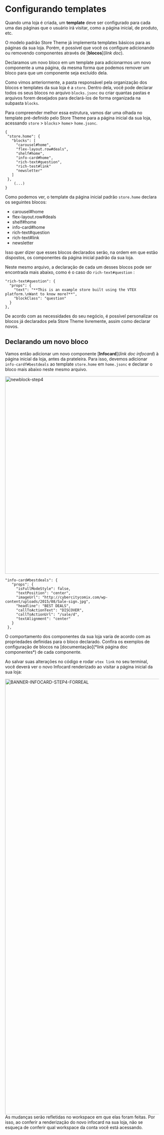 # Configurando templates

Quando uma loja é criada, um __template__ deve ser configurado para cada uma das páginas que o usuário irá visitar, como a página inicial, de produto, etc.

O modelo padrão Store Theme já implementa templates básicos para as páginas da sua loja. Porém, é possível que você os configure adicionando ou removendo componentes através de [__blocos__](*link doc*). 

Declaramos um novo bloco em um template para adicionarmos um novo componente a uma página, da mesma forma que podemos remover um bloco para que um componente seja excluído dela. 

Como vimos anteriormente, a pasta responsável pela organização dos blocos e templates da sua loja é a `store`.  Dentro dela, você pode declarar todos os seus blocos no arquivo `blocks.jsonc` ou criar quantas pastas e arquivos forem desejados para declará-los de forma organizada na subpasta `blocks`. 

Para compreender melhor essa estrutura, vamos dar uma olhada no template pré-definido pelo Store Theme para a página inicial da sua loja, acessando `store` > `blocks`> `home`> `home.jsonc`. 


```
{
 "store.home": {
   "blocks": [
     "carousel#home",
     "flex-layout.row#deals",
     "shelf#home",
     "info-card#home",
     "rich-text#question",
     "rich-test#link"
     "newsletter"
   ]
 }, 
    (...)
}
```
Como podemos ver, o template da página inicial padrão `store.home` declara os seguintes blocos: 

- carousel#home
- flex-layout.row#deals
- shelf#home
- info-card#home
- rich-text#question
- rich-text#link
- newsletter

Isso quer dizer que esses blocos declarados serão, na ordem em que estão dispostos, os componentes da página inicial padrão da sua loja. 

Neste mesmo arquivo, a declaração de cada um desses blocos pode ser encontrada mais abaixo, como é o caso do `rich-text#question` :

```
"rich-text#question": {
  "props": {
    "text": "**This is an example store built using the VTEX platform.\nWant to know more?**",
    "blockClass": "question"
  }
},
```

De acordo com as necessidades do seu negócio, é possível personalizar os blocos já declarados pela Store Theme livremente, assim como declarar novos.

## Declarando um novo bloco 
 
Vamos então adicionar um novo componente [__Infocard__](*link doc infocard*) à página inicial da loja, antes da prateleira. Para isso, devemos adicionar `info-cardf#bestdeals` ao template `store.home` em `home.jsonc` e declarar o bloco mais abaixo neste mesmo arquivo.
 
<img width="645" alt="newblock-step4" src="https://user-images.githubusercontent.com/52087100/61960418-ca47b700-af9b-11e9-8787-b68cafae1225.png">


```
"info-card#bestdeals": {
   "props": {
     "isFullModeStyle": false,
     "textPosition": "center",
     "imageUrl": "http://cybercitycomix.com/wp-content/uploads/2015/08/Sale-sign.jpg",
     "headline": "BEST DEALS",
     "callToActionText": "DISCOVER",
     "callToActionUrl": "/sale/d",
     "textAlignment": "center"
   }
 },

```

<div class=“alert alert-info”>
O comportamento dos componentes da sua loja varia de acordo com as propriedades definidas para o bloco declarado. Confira os exemplos de configuração de blocos na [documentação](*link página doc componentes*) de cada componente. 
</div>

Ao salvar suas alterações no código e rodar `vtex link` no seu terminal, você deverá ver o novo Infocard renderizado ao visitar a página inicial da sua loja:

<img width="1422" alt="BANNER-INFOCARD-STEP4-FORREAL" src="https://user-images.githubusercontent.com/52087100/61972032-e73db380-afb6-11e9-833e-977964fe5105.png">

<div class=“alert alert-warning”>
As mudanças serão refletidas no workspace em que elas foram feitas. Por isso, ao conferir a renderização do novo infocard na sua loja, não se esqueça de conferir qual workspace da conta você está acessando.
</div>

